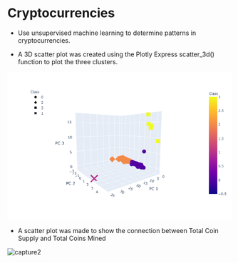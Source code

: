 # Cryptocurrencies

- Use unsupervised machine learning to determine patterns in cryptocurrencies.



- A 3D scatter plot was created using the Plotly Express scatter_3d() function to plot the three clusters.

![capture1](capture1.png)




- A scatter plot was made to show the connection between Total Coin Supply and Total Coins Mined


![capture2](caputere2.png)

